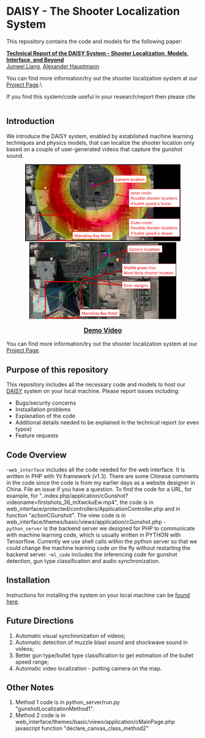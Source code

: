 # DAISY - The Shooter Localization System

This repository contains the code and models for the following paper:


**[Technical Report of the DAISY System - Shooter Localization, Models, Interface, and Beyond]()** \
[Junwei Liang](https://www.cs.cmu.edu/~junweil/),
[Alexander Hauptmann](https://www.cs.cmu.edu/~alex/)

You can find more information/try out the shooter localization system at our [Project Page](https://daisy.cs.cmu.edu/).\


If you find this system/code useful in your research/report then please cite

```

```


## Introduction
We introduce the DAISY system, enabled by established machine learning techniques and physics models, that can localize the shooter location only based on a couple of user-generated videos that capture the gunshot sound. 


<div align="center">
  <div style="">
      <img src="images/method1.png" height="200px" />
      <img src="images/method2.png" height="200px" />
  </div>
  <p style="font-weight:bold;font-size:1.2em;">
  	<a href="http://www.youtube.com/watch?feature=player_embedded&v=z0KFTXg5sqI" target="_blank">Demo Video </a>
  </p>
</div>

You can find more information/try out the shooter localization system at our [Project Page](https://daisy.cs.cmu.edu/).

## Purpose of this repository
This repository includes all the necessary code and models to host our [DAISY](https://daisy.cs.cmu.edu/) system on your local machine.
Please report issues including:
- Bugs/security concerns
- Instsallation problems
- Explanation of the code
- Additional details needed to be explained in the technical report (or even typos)
- Feature requests


## Code Overview
-`web_interface` includes all the code needed for the web interface. It is written in PHP with Yii framework (v1.3). There are some Chinese comments in the code since the code is from my earlier days as a website designer in China. File an issue if you have a question. To find the code for a URL, for example, for "..index.php/application/cGunshot?videoname=firstshots_36_mXwckuEw.mp4", the code is in web_interface/protected/controllers/ApplicationController.php and in function "actionCGunshot". The view code is in web_interface/themes/basic/views/application/cGunshot.php
-`python_server` is the backend server we designed for PHP to communicate with machine learning code, which is usually written in PYTHON with Tensorflow. Currently we use shell calls within the python server so that we could change the machine learning code on the fly without restarting the backend server.
-`ml_code` includes the inferencing code for gunshot detection, gun type classification and audio synchronization.

## Installation
Instructions for installing the system on your local machine can be [found here](INSTALL.md).

## Future Directions
1. Automatic visual synchronization of videos;
2. Automatic detection of muzzle blast sound and shockwave sound in videos;
3. Better gun type/bullet type classification to get estimation of the bullet speed range;
4. Automatic video localization - putting camera on the map.

## Other Notes
1. Method 1 code is in python_server/run.py "gunshotLocalizationMethod1".
2. Method 2 code is in web_interface/themes/basic/views/application/cMainPage.php javascript function "declare_canvas_class_method2"

